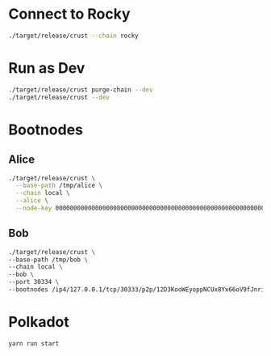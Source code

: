 # Connect to Rocky
```bash
./target/release/crust --chain rocky
```
# Run as Dev
```bash
./target/release/crust purge-chain --dev
./target/release/crust --dev
```

# Bootnodes
## Alice
```bash
./target/release/crust \
  --base-path /tmp/alice \
  --chain local \
  --alice \
  --node-key 0000000000000000000000000000000000000000000000000000000000000001
  ```
  
  ## Bob
  ```bash
  ./target/release/crust \
  --base-path /tmp/bob \
  --chain local \
  --bob \
  --port 30334 \
  --bootnodes /ip4/127.0.0.1/tcp/30333/p2p/12D3KooWEyoppNCUx8Yx66oV9fJnriXwCcXwDDUA2kj6vnc6iDEp
  ```
 
 
 # Polkadot
 ```bash
 yarn run start
 ```
